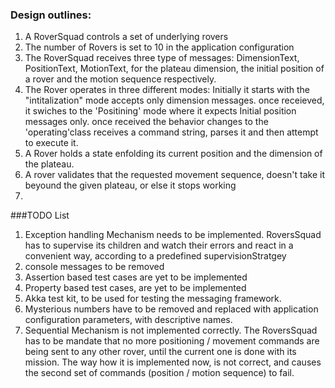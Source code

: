 ### Design outlines:
1. A RoverSquad controls a set of underlying rovers
2. The number of Rovers is set to 10 in the application configuration
3. The RoverSquad receives three type of messages: DimensionText, PositionText, MotionText, for the plateau dimension, the initial position of a rover and the motion sequence respectively. 
4. The Rover operates in three different modes: Initially it starts with the "intitalization" mode accepts only dimension messages. once receieved, it swiches to the 'Positining' mode where it expects Initial position messages only. once received the behavior changes to the 'operating'class receives a command string, parses it and then attempt to execute it.
3. A Rover holds a state enfolding its current position and the dimension of the plateau.
4. A rover validates that the requested movement sequence, doesn't take it beyound the given plateau, or else it stops working
5. 

###TODO List
1. Exception handling Mechanism needs to be implemented. RoversSquad has to supervise its children and watch their errors and react in a convenient way, according to a predefined supervisionStratgey
2. console messages to be removed
3. Assertion based test cases are yet to be implemented 
4. Property based test cases, are yet to be implemented 
5. Akka test kit, to be used for testing the messaging framework.
6. Mysterious numbers have to be removed and replaced with application configuration parameters, with descriptive names.
7. Sequential Mechanism is not implemented correctly. The RoversSquad has to be mandate that no more positioning / movement commands are being sent to any other rover, until the current one is done with its mission. The way how it is implemented now, is not correct, and causes the second set of commands (position / motion sequence) to fail.
